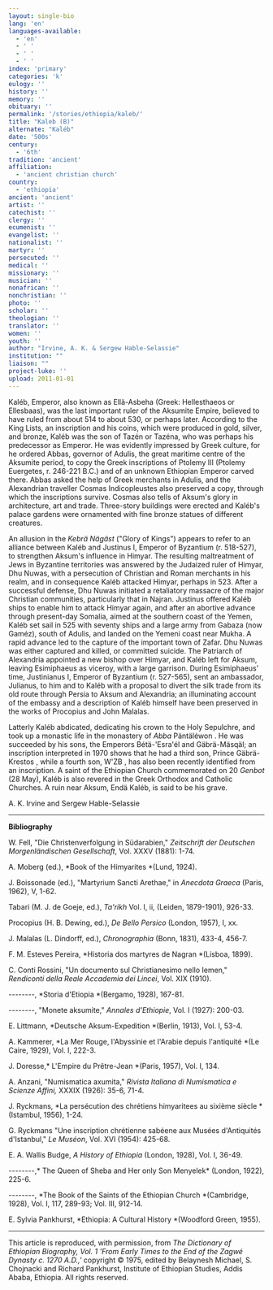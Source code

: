 ```yaml
---
layout: single-bio
lang: 'en'
languages-available:
  - 'en'
  - ' '
  - ' '
  - ' '
index: 'primary'
categories: 'k'
eulogy: ''
history: ''
memory: ''
obituary: ''
permalink: '/stories/ethiopia/kaleb/'
title: "Kaleb (B)"
alternate: "Kaléb"
date: '500s'
century:
  - '6th'
tradition: 'ancient'
affiliation:
  - 'ancient christian church'
country:
  - 'ethiopia'
ancient: 'ancient'
artist: ''
catechist: ''
clergy: ''
ecumenist: ''
evangelist: ''
nationalist: ''
martyr: ''
persecuted: ''
medical: ''
missionary: ''
musician: ''
nonafrican: ''
nonchristian: ''
photo: ''
scholar: ''
theologian: ''
translator: ''
women: ''
youth: ''
author: "Irvine, A. K. & Sergew Hable-Selassie"
institution: ""
liaison: ""
project-luke: ''
upload: 2011-01-01
---
```




Kal&eacute;b, Emperor, also known as Ell&auml;-Asbeha (Greek: Hellesthaeos or Ellesbaas), was the last important ruler of the Aksumite Empire, believed to have ruled from about 514 to about 530, or perhaps later. According to the King Lists, an inscription and his coins, which were produced in gold, silver, and bronze, Kaléb was the son of Tazén or Tazéna, who was perhaps his predecessor as Emperor. He was evidently impressed by Greek culture, for he ordered Abbas, governor of Adulis, the great maritime centre of the Aksumite period, to copy the Greek inscriptions of Ptolemy III (Ptolemy Euergetes, r. 246-221 B.C.) and of an unknown Ethiopian Emperor carved there. Abbas asked the help of Greek merchants in Adulis, and the Alexandrian traveller Cosmas Indicopleustes also preserved a copy, through which the inscriptions survive. Cosmas also tells of Aksum's glory in architecture, art and trade. Three-story buildings were erected and Kaléb's palace gardens were ornamented with fine bronze statues of different creatures.

An allusion in the *Kebrä Nägäst* ("Glory of Kings") appears to refer to an alliance between Kaléb and Justinus I, Emperor of Byzantium (r. 518-527), to strengthen Aksum's influence in Himyar. The resulting maltreatment of Jews in Byzantine territories was answered by the Judaized ruler of Himyar, Dhu Nuwas, with a persecution of Christian and Roman merchants in his realm, and in consequence Kaléb attacked Himyar, perhaps in 523. After a successful defense, Dhu Nuwas initiated a retaliatory massacre of the major Christian communities, particularly that in Najran. Justinus offered Kaléb ships to enable him to attack Himyar again, and after an abortive advance through present-day Somalia, aimed at the southern coast of the Yemen, Kaléb set sail in 525 with seventy ships and a large army from Gabaza (now Gaméz), south of Adulis, and landed on the Yemeni coast near Mukha. A rapid advance led to the capture of the important town of Zafar. Dhu Nuwas was either captured and killed, or committed suicide. The Patriarch of Alexandria appointed a new bishop over Himyar, and Kaléb left for Aksum, leaving Esimiphaeus as viceroy, with a large garrison. During Esimiphaeus' time, Justinianus I, Emperor of Byzantium (r. 527-565), sent an ambassador, Julianus, to him and to Kaléb with a proposal to divert the silk trade from its old route through Persia to Aksum and Alexandria; an illuminating account of the embassy and a description of Kaléb himself have been preserved in the works of Procopius and John Malalas.

Latterly Kaléb abdicated, dedicating his crown to the Holy Sepulchre, and took up a monastic life in the monastery of *Abba* Päntäléwon . He was succeeded by his sons, the Emperors Bétä-'Esra'él and Gäbrä-Mäsqäl; an inscription interpreted in 1970 shows that he had a third son, Prince Gäbrä-Krestos , while a fourth son, W'ZB , has also been recently identified from an inscription. A saint of the Ethiopian Church commemorated on 20 *Genbot* (28 May), Kaléb is also revered in the Greek Orthodox and Catholic Churches. A ruin near Aksum, Endä Kaléb, is said to be his grave.

A. K. Irvine and Sergew Hable-Selassie

---

**Bibliography**

W. Fell, "Die Christenverfolgung in Südarabien," *Zeitschrift der Deutschen Morgenl&auml;ndischen Gesellschaft*, Vol. XXXV (1881): 1-74.

A. Moberg (ed.), *Book of the Himyarites *(Lund, 1924).

J. Boissonade (ed.), "Martyrium Sancti Arethae," in *Anecdota Graeca* (Paris, 1962), V, 1-62.

Tabari (M. J. de Goeje, ed.), *Ta'rikh* Vol. I, ii, (Leiden, 1879-1901), 926-33.

Procopius (H. B. Dewing, ed.), *De Bello Persico* (London, 1957), I, xx.

J. Malalas (L. Dindorff, ed.), *Chronographia* (Bonn, 1831), 433-4, 456-7.

F. M. Esteves Pereira, *Historia dos martyres de Nagran *(Lisboa, 1899).

C. Conti Rossini, "Un documento sul Christianesimo nello Iemen," *Rendiconti della Reale Accademia dei Lincei*, Vol. XIX (1910).

--------, *Storia d'Etiopia *(Bergamo, 1928), 167-81.

--------, "Monete aksumite," *Annales d'Ethiopie*, Vol. I (1927): 200-03.

E. Littmann, *Deutsche Aksum-Expedition *(Berlin, 1913), Vol. I, 53-4.

A. Kammerer, *La Mer Rouge, l'Abyssinie et l'Arabie depuis l'antiquité *(Le Caire, 1929), Vol. I, 222-3.

J. Doresse,* L'Empire du Prêtre-Jean *(Paris, 1957), Vol. I, 134.

A. Anzani, "Numismatica axumita," *Rivista Italiana di  Numismatica e Scienze Affini,* XXXIX (1926): 35-6, 71-4.

J. Ryckmans, *La persécution des chrétiens himyaritees au sixième siècle *(Istambul, 1956), 1-24.

G. Ryckmans "Une inscription chrétienne sabéene aux Musées d'Antiquités d'Istanbul," *Le Muséon*, Vol. XVI (1954): 425-68.

E. A. Wallis Budge, *A History of Ethiopia* (London, 1928), Vol. I, 36-49.

--------,* The Queen of Sheba and Her only Son Menyelek* (London, 1922), 225-6.

--------, *The Book of the Saints of the  Ethiopian Church *(Cambridge, 1928), Vol. I, 117, 289-93; Vol. III, 912-14.

E. Sylvia Pankhurst, *Ethiopia: A Cultural History *(Woodford Green, 1955).

---

This article is reproduced, with permission, from *The Dictionary of Ethiopian Biography, Vol. 1 'From Early Times to the End of the Zagwé Dynasty c. 1270 A.D.,'* copyright &copy; 1975, edited by Belaynesh Michael, S. Chojnacki and Richard Pankhurst, Institute of Ethiopian Studies, Addis Ababa, Ethiopia.  All rights reserved.
